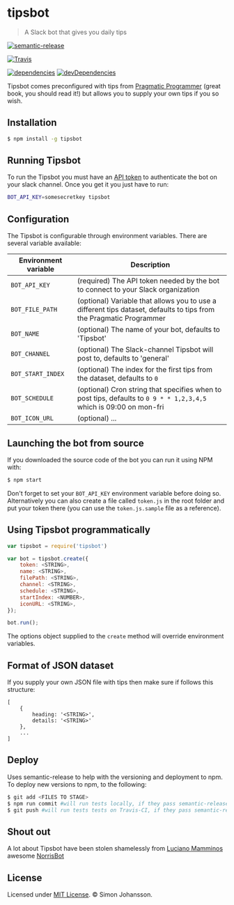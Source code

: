 
# tipsbot

> A Slack bot that gives you daily tips

[![semantic-release](https://img.shields.io/badge/%20%20%F0%9F%93%A6%F0%9F%9A%80-semantic--release-e10079.svg)](https://github.com/semantic-release/semantic-release)

[![Travis](https://img.shields.io/travis/simon-johansson/tipsbot.svg)](https://travis-ci.org/simon-johansson/tipsbot)

[![dependencies](https://img.shields.io/david/simon-johansson/tipsbot.svg)](https://david-dm.org/simon-johansson/tipsbot)
[![devDependencies](https://img.shields.io/david/dev/simon-johansson/tipsbot.svg)](https://david-dm.org/simon-johansson/tipsbot#info=devDependencies)

Tipsbot comes preconfigured with tips from [Pragmatic Programmer](http://www.amazon.com/The-Pragmatic-Programmer-Journeyman-Master/dp/020161622X) (great book, you should read it!) but allows you to supply your own tips if you so wish.

## Installation
```bash
$ npm install -g tipsbot
```

## Running Tipsbot
To run the Tipsbot you must have an [API token](#getting-the-api-token-for-your-slack-channel) to authenticate the bot on your slack channel. Once you get it you just have to run:

```bash
BOT_API_KEY=somesecretkey tipsbot
```

## Configuration
The Tipsbot is configurable through environment variables. There are several variable available:

| Environment variable | Description |
|----------------------|-------------|
| `BOT_API_KEY`        | (required) The API token needed by the bot to connect to your Slack organization |
| `BOT_FILE_PATH`      | (optional) Variable that allows you to use a different tips dataset, defaults to tips from the Pragmatic Programmer |
| `BOT_NAME`           | (optional) The name of your bot, defaults to 'Tipsbot' |
| `BOT_CHANNEL`        | (optional) The Slack-channel Tipsbot will post to, defaults to 'general' |
| `BOT_START_INDEX`    | (optional) The index for the first tips from the dataset, defaults to `0` |
| `BOT_SCHEDULE`       | (optional) Cron string that specifies when to post tips, defaults to `0 9 * * 1,2,3,4,5` which is 09:00 on mon-fri |
| `BOT_ICON_URL`       | (optional) ... |


## Launching the bot from source
If you downloaded the source code of the bot you can run it using NPM with:

```bash
$ npm start
```

Don't forget to set your `BOT_API_KEY` environment variable before doing so. Alternatively you can also create a file called `token.js` in the root folder and put your token there (you can use the `token.js.sample` file as a reference).

## Using Tipsbot programmatically

```javascript
var tipsbot = require('tipsbot')

var bot = tipsbot.create({
    token: <STRING>,
    name: <STRING>,
    filePath: <STRING>,
    channel: <STRING>,
    schedule: <STRING>,
    startIndex: <NUMBER>,
    iconURL: <STRING>,
});

bot.run();
```

The options object supplied to the `create` method will override environment variables.

## Format of JSON dataset
If you supply your own JSON file with tips then make sure if follows this structure:
```
[
    {
        heading: '<STRING>',
        details: '<STRING>'
    },
    ...
]
```


## Deploy
Uses semantic-release to help with the versioning and deployment to npm. To deploy new versions to npm, to the following:
```bash
$ git add <FILES TO STAGE>
$ npm run commit #will run tests locally, if they pass semantic-release will start interactive commit process
$ git push #will run tests tests on Travis-CI, if they pass semantic-release will deploy a new version to npm
```

## Shout out
A lot about Tipsbot have been stolen shamelessly from [Luciano Mamminos](https://github.com/lmammino) awesome [NorrisBot](https://scotch.io/tutorials/building-a-slack-bot-with-node-js-and-chuck-norris-super-powers)

## License
Licensed under [MIT License](LICENSE). © Simon Johansson.
